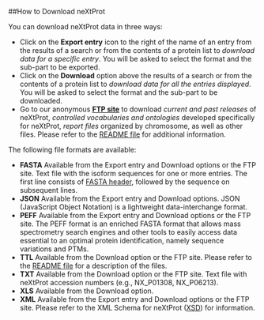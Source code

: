 ##How to Download neXtProt

You can download neXtProt data in three ways:

-	Click on the **Export entry** icon to the right of the name of an entry from the results of a search or from the contents of a protein list to *download data for a specific entry*. You will be asked to select the format and the sub-part to be exported.
-	Click on the **Download** option above the results of a search or from the contents of a protein list to *download data for all the entries displayed*. You will be asked to select the format and the sub-part to be downloaded.
-	Go to our anonymous **[FTP site](ftp://ftp.nextprot.org/)** to download *current and past releases* of neXtProt, *controlled vocabularies and ontologies* developed specifically for neXtProt, *report files* organized by chromosome, as well as other files. Please refer to the [README file](ftp://ftp.nextprot.org/README) for additional information.

The following file formats are available:

-	**FASTA** Available from the Export entry and Download options or the FTP site. Text file with the isoform sequences for one or more entries. The first line consists of [FASTA header](/help/fasta-header), followed by the sequence on subsequent lines.
-	**JSON** Available from the Export entry and Download options. JSON (JavaScript Object Notation) is a lightweight data-interchange format.
-	**PEFF** Available from the Export entry and Download options or the FTP site. The PEFF format is an enriched FASTA format that allows mass spectrometry search engines and other tools to easily access data essential to an optimal protein identification, namely sequence variations and PTMs.
-	**TTL** Available from the Download option or the FTP site. Please refer to the [README file](ftp://ftp.nextprot.org/README) for a description of the files.
-	**TXT** Available from the Download option or the FTP site. Text file with neXtProt accession numbers (e.g., NX\_P01308, NX\_P06213).
-	**XLS** Available from the Download option.
-	**XML** Available from the Export entry and Download options or the FTP site. Please refer to the XML Schema for neXtProt ([XSD](https://api.nextprot.org/nextprot-export-v2.xsd)) for information.
